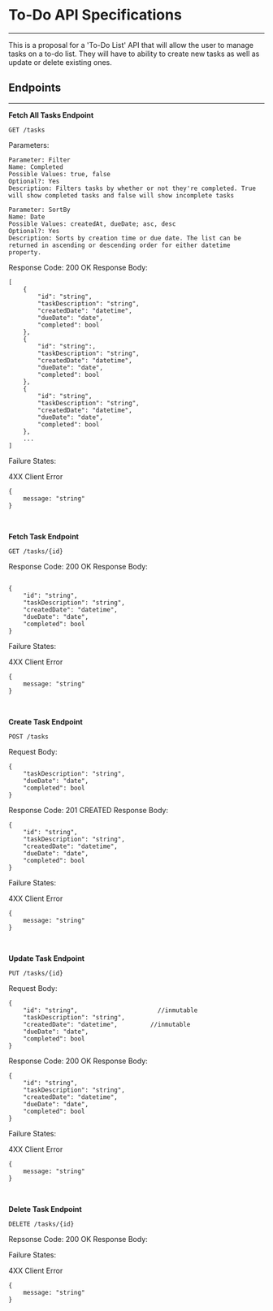 # To-Do API Specifications
---
This is a proposal for a 'To-Do List' API that will allow the user to manage tasks on a to-do list. They will have to ability to create new tasks as well as update or delete existing ones. 
## Endpoints
---
**Fetch All Tasks Endpoint**

`GET /tasks`

Parameters: 
    
    Parameter: Filter
    Name: Completed
    Possible Values: true, false
    Optional?: Yes
    Description: Filters tasks by whether or not they're completed. True will show completed tasks and false will show incomplete tasks

    Parameter: SortBy
    Name: Date
    Possible Values: createdAt, dueDate; asc, desc
    Optional?: Yes
    Description: Sorts by creation time or due date. The list can be returned in ascending or descending order for either datetime property.

Response Code: 200 OK 
Response Body:

```
[
    {
        "id": "string",
        "taskDescription": "string",
        "createdDate": "datetime",
        "dueDate": "date",
        "completed": bool
    },
    {
        "id": "string":,
        "taskDescription": "string",
        "createdDate": "datetime",
        "dueDate": "date",
        "completed": bool
    },
    {
        "id": "string",
        "taskDescription": "string",
        "createdDate": "datetime",
        "dueDate": "date",
        "completed": bool
    },
    ...
]
```

Failure States: 

4XX Client Error
```
{
    message: "string"
}
```
<br>



**Fetch Task Endpoint**

`GET /tasks/{id}`

Response Code: 200 OK
Response Body:
```

{
    "id": "string",
    "taskDescription": "string",
    "createdDate": "datetime",
    "dueDate": "date",
    "completed": bool
}
```
Failure States: 

4XX Client Error
```
{
    message: "string"
}
```
<br>



**Create Task Endpoint**

`POST /tasks`

Request Body:
```
{
    "taskDescription": "string",
    "dueDate": "date",
    "completed": bool
}
```

Response Code: 201 CREATED
Response Body:
```
{
    "id": "string",
    "taskDescription": "string",
    "createdDate": "datetime",
    "dueDate": "date",
    "completed": bool
}
```
Failure States: 

4XX Client Error
```
{
    message: "string"
}
```
<br>



**Update Task Endpoint**

`PUT /tasks/{id}`

Request Body: 
```
{
    "id": "string",                      //inmutable
    "taskDescription": "string",
    "createdDate": "datetime",         //inmutable
    "dueDate": "date",
    "completed": bool
}
```

Response Code: 200 OK
Response Body:

```
{
    "id": "string",
    "taskDescription": "string",
    "createdDate": "datetime",
    "dueDate": "date",
    "completed": bool
}
```
Failure States: 

4XX Client Error
```
{
    message: "string"
}
```
<br>



**Delete Task Endpoint**

`DELETE /tasks/{id}`

Repsonse Code: 200 OK
Response Body:

Failure States: 

4XX Client Error
```
{
    message: "string"
}
```
```